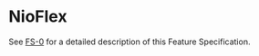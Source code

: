 # NioFlex

See [FS-0](https://gist.github.com/maheshkhanwalkar/9640e753dbfb1281bba92088e2ed88c4)
for a detailed description of this Feature Specification.
